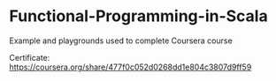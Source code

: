 # Functional-Programming-in-Scala
Example and playgrounds used to complete Coursera course

Certificate: https://coursera.org/share/477f0c052d0268dd1e804c3807d9ff59
